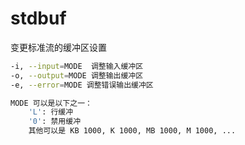 # stdbuf

变更标准流的缓冲区设置

```sh
-i, --input=MODE  调整输入缓冲区
-o, --output=MODE 调整输出缓冲区
-e, --error=MODE 调整错误输出缓冲区

MODE 可以是以下之一：
    'L': 行缓冲
    '0': 禁用缓冲
    其他可以是 KB 1000, K 1000, MB 1000, M 1000, ...
```
